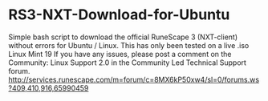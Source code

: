 # RS3-NXT-Download-for-Ubuntu
Simple bash script to download the official RuneScape 3 (NXT-client) without errors for Ubuntu / Linux.
This has only been tested on a live .iso Linux Mint 19
If you have any issues, please post a comment on the Community: Linux Support 2.0 in the Community Led Technical Support forum.
http://services.runescape.com/m=forum/c=8MX6kP50xw4/sl=0/forums.ws?409,410,916,65990459
